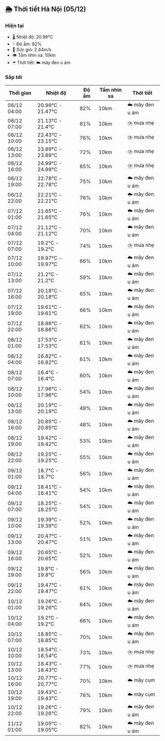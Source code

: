 ## 🌦️ Thời tiết Hà Nội (05/12)

### Hiện tại

- 🌡️ Nhiệt độ: 20.99℃
- 💦 Độ ẩm: 82%
- 💨 Sức gió: 2.44m/s
- 👁️ Tầm nhìn xa: 10km
- ☂️ Thời tiết: ☁️ mây đen u ám

### Sắp tới

| Thời gian | Nhiệt độ | Độ ẩm | Tầm nhìn xa | Thời tiết |
| --- | --- | --- | --- | --- |
| 06/12 04:00 | 20.99℃ - 21.47℃ | 82% | 10km | ☁️ mây đen u ám |
| 06/12 07:00 | 21.13℃ - 21.4℃ | 81% | 10km | ⛈️ mưa nhẹ |
| 06/12 10:00 | 22.43℃ - 23.15℃ | 76% | 10km | ⛈️ mưa nhẹ |
| 06/12 13:00 | 23.89℃ - 23.89℃ | 72% | 10km | ⛈️ mưa nhẹ |
| 06/12 16:00 | 24.99℃ - 24.99℃ | 65% | 10km | ⛈️ mưa nhẹ |
| 06/12 19:00 | 22.78℃ - 22.78℃ | 75% | 10km | ☁️ mây đen u ám |
| 06/12 22:00 | 22.21℃ - 22.21℃ | 76% | 10km | ☁️ mây đen u ám |
| 07/12 01:00 | 21.65℃ - 21.65℃ | 76% | 10km | ☁️ mây đen u ám |
| 07/12 04:00 | 21.12℃ - 21.12℃ | 70% | 10km | ☁️ mây đen u ám |
| 07/12 07:00 | 19.2℃ - 19.2℃ | 74% | 10km | ⛈️ mưa nhẹ |
| 07/12 10:00 | 19.97℃ - 19.97℃ | 66% | 10km | ☁️ mây đen u ám |
| 07/12 13:00 | 21.2℃ - 21.2℃ | 59% | 10km | ☁️ mây đen u ám |
| 07/12 16:00 | 20.18℃ - 20.18℃ | 65% | 10km | ☁️ mây đen u ám |
| 07/12 19:00 | 19.61℃ - 19.61℃ | 66% | 10km | ☁️ mây đen u ám |
| 07/12 22:00 | 18.86℃ - 18.86℃ | 62% | 10km | ☁️ mây đen u ám |
| 08/12 01:00 | 17.53℃ - 17.53℃ | 61% | 10km | ☁️ mây đen u ám |
| 08/12 04:00 | 16.82℃ - 16.82℃ | 61% | 10km | ☁️ mây đen u ám |
| 08/12 07:00 | 16.4℃ - 16.4℃ | 60% | 10km | ☁️ mây đen u ám |
| 08/12 10:00 | 17.96℃ - 17.96℃ | 54% | 10km | ☁️ mây đen u ám |
| 08/12 13:00 | 20.19℃ - 20.19℃ | 49% | 10km | ☁️ mây đen u ám |
| 08/12 16:00 | 20.85℃ - 20.85℃ | 48% | 10km | ☁️ mây đen u ám |
| 08/12 19:00 | 19.42℃ - 19.42℃ | 53% | 10km | ☁️ mây đen u ám |
| 08/12 22:00 | 19.25℃ - 19.25℃ | 55% | 10km | ☁️ mây đen u ám |
| 09/12 01:00 | 18.7℃ - 18.7℃ | 56% | 10km | ☁️ mây đen u ám |
| 09/12 04:00 | 18.41℃ - 18.41℃ | 54% | 10km | ☁️ mây đen u ám |
| 09/12 07:00 | 18.25℃ - 18.25℃ | 54% | 10km | ☁️ mây đen u ám |
| 09/12 10:00 | 19.39℃ - 19.39℃ | 52% | 10km | ☁️ mây đen u ám |
| 09/12 13:00 | 20.47℃ - 20.47℃ | 51% | 10km | ☁️ mây đen u ám |
| 09/12 16:00 | 20.65℃ - 20.65℃ | 52% | 10km | ☁️ mây đen u ám |
| 09/12 19:00 | 19.8℃ - 19.8℃ | 56% | 10km | ☁️ mây đen u ám |
| 09/12 22:00 | 19.47℃ - 19.47℃ | 61% | 10km | ☁️ mây đen u ám |
| 10/12 01:00 | 19.26℃ - 19.26℃ | 64% | 10km | ☁️ mây đen u ám |
| 10/12 04:00 | 19.2℃ - 19.2℃ | 66% | 10km | ☁️ mây đen u ám |
| 10/12 07:00 | 18.85℃ - 18.85℃ | 70% | 10km | ☁️ mây đen u ám |
| 10/12 10:00 | 18.54℃ - 18.54℃ | 73% | 10km | ⛈️ mưa nhẹ |
| 10/12 13:00 | 18.43℃ - 18.43℃ | 77% | 10km | ⛈️ mưa nhẹ |
| 10/12 16:00 | 20.77℃ - 20.77℃ | 70% | 10km | ☁️ mây cụm |
| 10/12 19:00 | 19.43℃ - 19.43℃ | 76% | 10km | ☁️ mây cụm |
| 10/12 22:00 | 19.26℃ - 19.26℃ | 79% | 10km | ☁️ mây đen u ám |
| 11/12 01:00 | 19.05℃ - 19.05℃ | 82% | 10km | ☁️ mây đen u ám |
